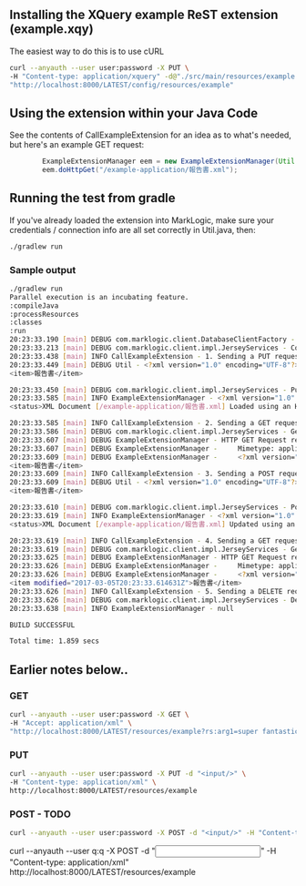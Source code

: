 ## Installing the XQuery example ReST extension (example.xqy)

The easiest way to do this is to use cURL

```bash
curl --anyauth --user user:password -X PUT \
-H "Content-type: application/xquery" -d@"./src/main/resources/example.xqy" \
"http://localhost:8000/LATEST/config/resources/example"
```

## Using the extension within your Java Code

See the contents of CallExampleExtension for an idea as to what's needed, but here's an example GET request:

```java
        ExampleExtensionManager eem = new ExampleExtensionManager(Util.getMarkLogicClient());
        eem.doHttpGet("/example-application/報告書.xml");
```

## Running the test from gradle

If you've already loaded the extension into MarkLogic, make sure your credentials / connection info are all set correctly in Util.java, then:

```bash
./gradlew run
```

### Sample output

```bash
./gradlew run
Parallel execution is an incubating feature.
:compileJava
:processResources
:classes
:run
20:23:33.190 [main] DEBUG com.marklogic.client.DatabaseClientFactory - Creating new database client for server at 0.0.0.0:8000
20:23:33.213 [main] DEBUG com.marklogic.client.impl.JerseyServices - Connecting to 0.0.0.0 at 8000 as q
20:23:33.438 [main] INFO CallExampleExtension - 1. Sending a PUT request for the example ReST extension to load the initial document
20:23:33.449 [main] DEBUG Util - <?xml version="1.0" encoding="UTF-8"?>
<item>報告書</item>

20:23:33.450 [main] DEBUG com.marklogic.client.impl.JerseyServices - Putting resources/example
20:23:33.585 [main] INFO ExampleExtensionManager - <?xml version="1.0" encoding="UTF-8"?>
<status>XML Document [/example-application/報告書.xml] Loaded using an HTTP PUT on 2017-03-05T20:23:33.558154Z</status>

20:23:33.585 [main] INFO CallExampleExtension - 2. Sending a GET request for the example ReST extension to read the document
20:23:33.586 [main] DEBUG com.marklogic.client.impl.JerseyServices - Getting resources/example as null
20:23:33.607 [main] DEBUG ExampleExtensionManager - HTTP GET Request results:
20:23:33.607 [main] DEBUG ExampleExtensionManager - 	Mimetype: application/xml | Content Length: 61 | Format XML
20:23:33.609 [main] DEBUG ExampleExtensionManager - 	<?xml version="1.0" encoding="UTF-8"?>
<item>報告書</item>
20:23:33.609 [main] INFO CallExampleExtension - 3. Sending a POST request for the example ReST extension to update the content
20:23:33.609 [main] DEBUG Util - <?xml version="1.0" encoding="UTF-8"?>
<item>報告書</item>

20:23:33.610 [main] DEBUG com.marklogic.client.impl.JerseyServices - Posting resources/example
20:23:33.619 [main] INFO ExampleExtensionManager - <?xml version="1.0" encoding="UTF-8"?>
<status>XML Document [/example-application/報告書.xml] Updated using an HTTP POST on 2017-03-05T20:23:33.614631Z</status>

20:23:33.619 [main] INFO CallExampleExtension - 4. Sending a GET request for the example ReST extension to read the document
20:23:33.619 [main] DEBUG com.marklogic.client.impl.JerseyServices - Getting resources/example as null
20:23:33.625 [main] DEBUG ExampleExtensionManager - HTTP GET Request results:
20:23:33.626 [main] DEBUG ExampleExtensionManager - 	Mimetype: application/xml | Content Length: 100 | Format XML
20:23:33.626 [main] DEBUG ExampleExtensionManager - 	<?xml version="1.0" encoding="UTF-8"?>
<item modified="2017-03-05T20:23:33.614631Z">報告書</item>
20:23:33.626 [main] INFO CallExampleExtension - 5. Sending a DELETE request for the example ReST extension to update the content
20:23:33.626 [main] DEBUG com.marklogic.client.impl.JerseyServices - Deleting resources/example
20:23:33.638 [main] INFO ExampleExtensionManager - null

BUILD SUCCESSFUL

Total time: 1.859 secs
```


## Earlier notes below..

### GET

```bash
curl --anyauth --user user:password -X GET \
-H "Accept: application/xml" \
"http://localhost:8000/LATEST/resources/example?rs:arg1=super fantastic"
```

### PUT

```bash
curl --anyauth --user user:password -X PUT -d "<input/>" \
-H "Content-type: application/xml" \
http://localhost:8000/LATEST/resources/example
```

### POST - TODO

```bash
curl --anyauth --user user:password -X POST -d "<input/>" -H "Content-type: application/xml" http://localhost:8000/LATEST/resources/example
```

curl --anyauth --user q:q -X POST -d "<input/>" -H "Content-type: application/xml" http://localhost:8000/LATEST/resources/example
